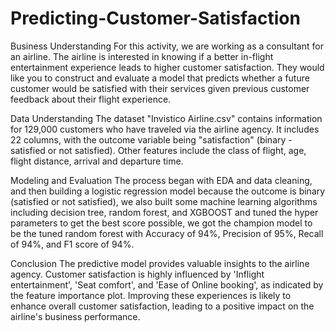 # Predicting-Customer-Satisfaction

Business Understanding
For this activity, we are working as a consultant for an airline. The airline is interested in knowing if a better in-flight entertainment experience leads to higher customer satisfaction. They would like you to construct and evaluate a model that predicts whether a future customer would be satisfied with their services given previous customer feedback about their flight experience.


Data Understanding
The dataset "Invistico Airline.csv" contains information for 129,000 customers who have traveled via the airline agency. It includes 22 columns, with the outcome variable being "satisfaction" (binary - satisfied or not satisfied). Other features include the class of flight, age, flight distance, arrival and departure time.


Modeling and Evaluation
The process began with EDA and data cleaning, and then building a logistic regression model because the outcome is binary (satisfied or not satisfied), we also built some machine learning algorithms including decision tree, random forest, and XGBOOST and tuned the hyper parameters to get the best score possible, we got the champion model to be the tuned random forest with Accuracy of 94%, Precision of 95%, Recall of 94%, and F1 score of 94%.


Conclusion
The predictive model provides valuable insights to the airline agency. Customer satisfaction is highly influenced by 'Inflight entertainment', 'Seat comfort', and 'Ease of Online booking', as indicated by the feature importance plot. Improving these experiences is likely to enhance overall customer satisfaction, leading to a positive impact on the airline's business performance.
